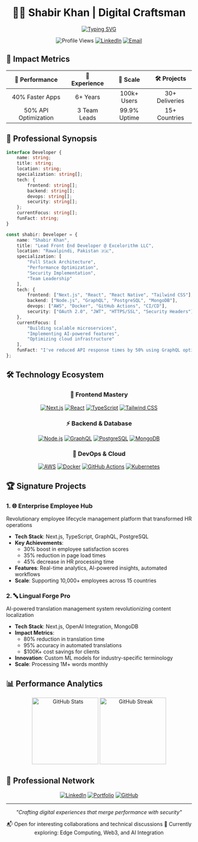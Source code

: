 # <div align="center">👨‍💻 Shabir Khan | Digital Craftsman</div>

<div align="center">
  
[![Typing SVG](https://readme-typing-svg.herokuapp.com?font=JetBrains+Mono&weight=600&size=30&duration=4000&pause=1000&color=3584E4&center=true&vCenter=true&random=false&width=635&lines=Full+Stack+Architect;Security+Enthusiast;Performance+Optimizer;Innovation+Driver)](https://git.io/typing-svg)

</div>

<div align="center">
  <img src="https://komarev.com/ghpvc/?username=shabirkhan23&color=3584E4&style=flat-square" alt="Profile Views">
  <a href="https://linkedin.com/in/shabirkhan23"><img src="https://img.shields.io/badge/Connected_on_LinkedIn-0077B5?style=flat-square&logo=linkedin&logoColor=white" alt="LinkedIn"></a>
  <a href="mailto:shabirkhan.dev@gmail.com"><img src="https://img.shields.io/badge/Email_Me-D14836?style=flat-square&logo=gmail&logoColor=white" alt="Email"></a>
</div>

## 🎯 Impact Metrics

<div align="center">
  
| 🚀 Performance | 💼 Experience | 👥 Scale | 🛠️ Projects |
|:-------------:|:-------------:|:--------:|:-----------:|
| 40% Faster Apps | 6+ Years | 100k+ Users | 30+ Deliveries |
| 50% API Optimization | 3 Team Leads | 99.9% Uptime | 15+ Countries |

</div>

## 💫 Professional Synopsis

```typescript
interface Developer {
    name: string;
    title: string;
    location: string;
    specialization: string[];
    tech: {
        frontend: string[];
        backend: string[];
        devops: string[];
        security: string[];
    };
    currentFocus: string[];
    funFact: string;
}

const shabir: Developer = {
    name: "Shabir Khan",
    title: "Lead Front End Developer @ Excelorithm LLC",
    location: "Rawalpindi, Pakistan 🇵🇰",
    specialization: [
        "Full Stack Architecture",
        "Performance Optimization",
        "Security Implementation",
        "Team Leadership"
    ],
    tech: {
        frontend: ["Next.js", "React", "React Native", "Tailwind CSS"],
        backend: ["Node.js", "GraphQL", "PostgreSQL", "MongoDB"],
        devops: ["AWS", "Docker", "GitHub Actions", "CI/CD"],
        security: ["OAuth 2.0", "JWT", "HTTPS/SSL", "Security Headers"]
    },
    currentFocus: [
        "Building scalable microservices",
        "Implementing AI-powered features",
        "Optimizing cloud infrastructure"
    ],
    funFact: "I've reduced API response times by 50% using GraphQL optimizations! 🚀"
};
```

## 🛠️ Technology Ecosystem

<div align="center">

### 🎨 Frontend Mastery
[![Next.js](https://img.shields.io/badge/Next.js-black?style=for-the-badge&logo=next.js&logoColor=white)](#)
[![React](https://img.shields.io/badge/React-20232A?style=for-the-badge&logo=react&logoColor=61DAFB)](#)
[![TypeScript](https://img.shields.io/badge/TypeScript-007ACC?style=for-the-badge&logo=typescript&logoColor=white)](#)
[![Tailwind CSS](https://img.shields.io/badge/Tailwind_CSS-38B2AC?style=for-the-badge&logo=tailwind-css&logoColor=white)](#)

### ⚡ Backend & Database
[![Node.js](https://img.shields.io/badge/Node.js-339933?style=for-the-badge&logo=nodedotjs&logoColor=white)](#)
[![GraphQL](https://img.shields.io/badge/GraphQL-E10098?style=for-the-badge&logo=graphql&logoColor=white)](#)
[![PostgreSQL](https://img.shields.io/badge/PostgreSQL-316192?style=for-the-badge&logo=postgresql&logoColor=white)](#)
[![MongoDB](https://img.shields.io/badge/MongoDB-47A248?style=for-the-badge&logo=mongodb&logoColor=white)](#)

### 🚀 DevOps & Cloud
[![AWS](https://img.shields.io/badge/AWS-232F3E?style=for-the-badge&logo=amazon-aws&logoColor=white)](#)
[![Docker](https://img.shields.io/badge/Docker-2496ED?style=for-the-badge&logo=docker&logoColor=white)](#)
[![GitHub Actions](https://img.shields.io/badge/GitHub_Actions-2088FF?style=for-the-badge&logo=github-actions&logoColor=white)](#)
[![Kubernetes](https://img.shields.io/badge/Kubernetes-326CE5?style=for-the-badge&logo=kubernetes&logoColor=white)](#)

</div>

## 🏆 Signature Projects

### 1. 🌐 Enterprise Employee Hub
Revolutionary employee lifecycle management platform that transformed HR operations
- **Tech Stack**: Next.js, TypeScript, GraphQL, PostgreSQL
- **Key Achievements**:
  - 30% boost in employee satisfaction scores
  - 35% reduction in page load times
  - 45% decrease in HR processing time
- **Features**: Real-time analytics, AI-powered insights, automated workflows
- **Scale**: Supporting 10,000+ employees across 15 countries

### 2. 🔤 Lingual Forge Pro
AI-powered translation management system revolutionizing content localization
- **Tech Stack**: Next.js, OpenAI Integration, MongoDB
- **Impact Metrics**:
  - 80% reduction in translation time
  - 95% accuracy in automated translations
  - $100K+ cost savings for clients
- **Innovation**: Custom ML models for industry-specific terminology
- **Scale**: Processing 1M+ words monthly

## 📊 Performance Analytics

<div align="center">
  <img src="https://github-readme-stats.vercel.app/api?username=shabirkhan23&show_icons=true&theme=tokyonight&hide_border=true&include_all_commits=true&count_private=true" alt="GitHub Stats" height="180">
  <img src="https://github-readme-streak-stats.herokuapp.com/?user=shabirkhan23&theme=tokyonight&hide_border=true" alt="GitHub Streak" height="180">
</div>

## 🤝 Professional Network

<div align="center">
  
[![LinkedIn](https://img.shields.io/badge/Connect_on_LinkedIn-0077B5?style=for-the-badge&logo=linkedin&logoColor=white)](https://linkedin.com/in/shabirkhan23)
[![Portfolio](https://img.shields.io/badge/Visit_Portfolio-000000?style=for-the-badge&logo=About.me&logoColor=white)](https://your-portfolio-url.com)
[![GitHub](https://img.shields.io/badge/Follow_on_GitHub-100000?style=for-the-badge&logo=github&logoColor=white)](https://github.com/shabirkhan23)
  
</div>

---

<div align="center">
  
*"Crafting digital experiences that merge performance with security"*

📬 Open for interesting collaborations and technical discussions
🌱 Currently exploring: Edge Computing, Web3, and AI Integration
  
</div>
